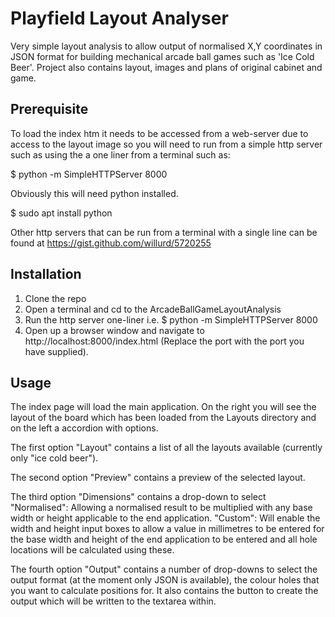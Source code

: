 # Playfield Layout Analyser
Very simple layout analysis to allow output of normalised X,Y coordinates in JSON format for building mechanical arcade ball games such as 'Ice Cold Beer'. Project also contains layout, images and plans of original cabinet and game.

## Prerequisite 
To load the index htm it needs to be accessed from a web-server due to access to the layout image so you will need to run from a simple http server such as using the a one liner from a terminal such as:

$ python -m SimpleHTTPServer 8000

Obviously this will need python installed.

$ sudo apt install python

Other http servers that can be run from a terminal with a single line can be found at https://gist.github.com/willurd/5720255

## Installation
1. Clone the repo 
2. Open a terminal and cd to the ArcadeBallGameLayoutAnalysis 
3. Run the http server one-liner i.e. $ python -m SimpleHTTPServer 8000 
4. Open up a browser window and navigate to http://localhost:8000/index.html (Replace the port with the port you have supplied). 

## Usage
The index page will load the main application. On the right you will see the layout of the board which has been loaded from the Layouts directory and on the left a accordion with options.

The first option "Layout" contains a list of all the layouts available (currently only "ice cold beer").

The second option "Preview" contains a preview of the selected layout.

The third option "Dimensions" contains a drop-down to select "Normalised": Allowing a normalised result to be multiplied with any base width or height applicable to the end application. "Custom": Will enable the width and height input boxes to allow a value in millimetres to be entered for the base width and height of the end application to be entered and all hole locations will be calculated using these.

The fourth option "Output" contains a number of drop-downs to select the output format (at the moment only JSON is available), the colour holes that you want to calculate positions for. It also contains the button to create the output which will be written to the textarea within.
